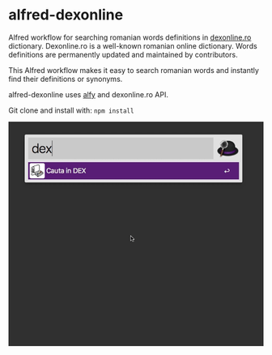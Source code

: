 # alfred-dexonline
Alfred workflow for searching romanian words definitions in [dexonline.ro](https://dexonline.ro) dictionary.
Dexonline.ro is a well-known romanian online dictionary. Words definitions are permanently updated and maintained by contributors. 

This Alfred workflow makes it easy to search romanian words and instantly find their definitions or synonyms.

alfred-dexonline uses [alfy](https://github.com/sindresorhus/alfy) and dexonline.ro API. 

Git clone and install with: `npm install`

<img src="screenshot.gif">

